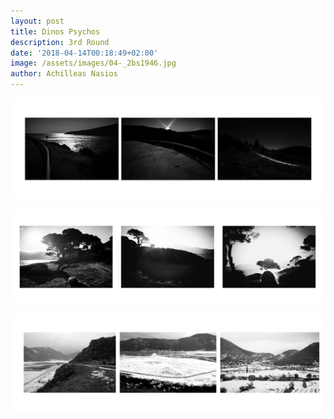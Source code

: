 ```yaml
---
layout: post
title: Dinos Psychos
description: 3rd Round
date: '2018-04-14T00:18:49+02:00'
image: /assets/images/04-_2bs1946.jpg
author: Achilleas Nasios
---
```

![null](/assets/images/psichosd-triptych1.jpg#full)

![null](/assets/images/psichosd-triptych2.jpg#full)

![null](/assets/images/psichosd-triptychs-3.jpg#full)
